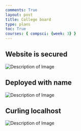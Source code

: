 ```yaml
---
comments: True
layout: post
title: College board
type: plans
toc: True
courses: { compsci: {week: 3} }
---
```


## Website is secured

<img src="{{site.baseurl}}/images/Deployment.png" alt="Description of Image">

## Deployed with name

<img src="{{site.baseurl}}/images/Deployment2.png" alt="Description of Image">

## Curling localhost

<img src="{{site.baseurl}}/images/Deployment3.png" alt="Description of Image">
